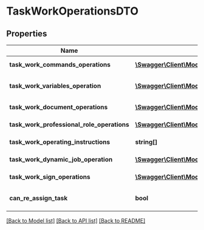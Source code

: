 # TaskWorkOperationsDTO

## Properties
Name | Type | Description | Notes
------------ | ------------- | ------------- | -------------
**task_work_commands_operations** | [**\Swagger\Client\Model\TaskWorkCommandDTO[]**](TaskWorkCommandDTO.md) | TaskWork commands | [optional] 
**task_work_variables_operation** | [**\Swagger\Client\Model\TaskWorkVariableOperationDTO**](TaskWorkVariableOperationDTO.md) | Process variables to set | [optional] 
**task_work_document_operations** | [**\Swagger\Client\Model\TaskWorkDocumentOperationDTO[]**](TaskWorkDocumentOperationDTO.md) | Document operations | [optional] 
**task_work_professional_role_operations** | [**\Swagger\Client\Model\ProfessionalRoleOperationsDTO**](ProfessionalRoleOperationsDTO.md) | Professional roles | [optional] 
**task_work_operating_instructions** | **string[]** | Operating Instruction | [optional] 
**task_work_dynamic_job_operation** | [**\Swagger\Client\Model\TaskWorkDynamicJobOperationsDTO**](TaskWorkDynamicJobOperationsDTO.md) | Dynamic jobs | [optional] 
**task_work_sign_operations** | [**\Swagger\Client\Model\TaskWorkSignOperationDTO[]**](TaskWorkSignOperationDTO.md) | Sign operations | [optional] 
**can_re_assign_task** | **bool** | Reassign task opertiona | [optional] 

[[Back to Model list]](../README.md#documentation-for-models) [[Back to API list]](../README.md#documentation-for-api-endpoints) [[Back to README]](../README.md)


